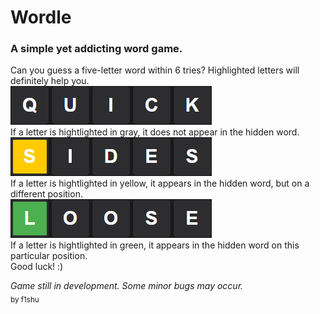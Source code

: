# Wordle
### A simple yet addicting word game.
Can you guess a five-letter word within 6 tries? Highlighted letters will definitely help you.  
![ENG1](assets/img/ENG1.png)  
If a letter is hightlighted in gray, it does not appear in the hidden word.  
![ENG2](assets/img/ENG2.png)  
If a letter is hightlighted in yellow, it appears in the hidden word, but on a different position.  
![ENG3](assets/img/ENG3.png)  
If a letter is hightlighted in green, it appears in the hidden word on this particular position.  
Good luck! :)  
  
*Game still in development. Some minor bugs may occur.*  
<sub>by f1shu</sub>